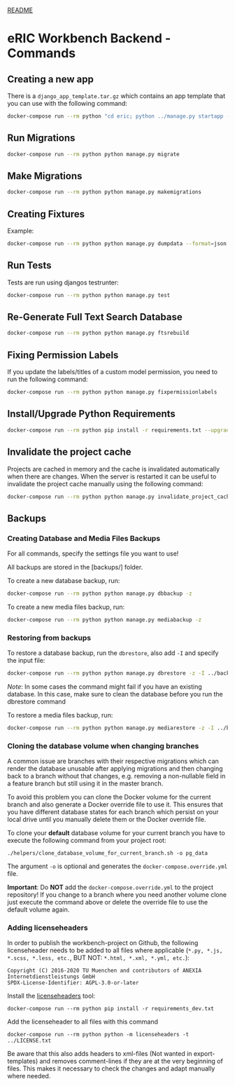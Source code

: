 [README](README.md)

# eRIC Workbench Backend - Commands

## Creating a new app
There is a ``django_app_template.tar.gz`` which contains an app template that you can use with the following command:
```bash
docker-compose run --rm python "cd eric; python ../manage.py startapp --template=../../django_app_template.tar.gz NEW_APP_NAME"
```

## Run Migrations
```bash
docker-compose run --rm python python manage.py migrate
```

## Make Migrations
```bash
docker-compose run --rm python python manage.py makemigrations
```

## Creating Fixtures
Example:
```bash
docker-compose run --rm python python manage.py dumpdata --format=json --natural-foreign --natural-primary projects.Role projects.RolePermissionAssignment --indent 2
```

## Run Tests
Tests are run using djangos testrunter:
```bash
docker-compose run --rm python python manage.py test
```

## Re-Generate Full Text Search Database
```bash
docker-compose run --rm python python manage.py ftsrebuild
```

## Fixing Permission Labels
If you update the labels/titles of a custom model permission, you need to run the following command:
```bash
docker-compose run --rm python python manage.py fixpermissionlabels
```

## Install/Upgrade Python Requirements
```bash
docker-compose run --rm python pip install -r requirements.txt --upgrade
```

## Invalidate the project cache
Projects are cached in memory and the cache is invalidated automatically when there are changes.
When the server is restarted it can be useful to invalidate the project cache manually using the following command:
```bash
docker-compose run --rm python python manage.py invalidate_project_cache
```

## Backups

### Creating Database and Media Files Backups
For all commands, specify the settings file you want to use!

All backups are stored in the [backups/] folder.

To create a new database backup, run:
```bash
docker-compose run --rm python python manage.py dbbackup -z
```

To create a new media files backup, run:
```bash
docker-compose run --rm python python manage.py mediabackup -z
```

### Restoring from backups
To restore a database backup, run the ``dbrestore``, also add ``-I`` and specify the input file:
```bash
docker-compose run --rm python python manage.py dbrestore -z -I ../backups/default-anx-i-ws-200-2017-03-09-125228.psql.gz
```

*Note*: In some cases the command might fail if you have an existing database. In this case, make sure
 to clean the database before you run the dbrestore command

To restore a media files backup, run:
```bash
docker-compose run --rm python python manage.py mediarestore -z -I ../backups/anx-i-ws-200-2017-03-09-124608.tar.gz
```

### Cloning the database volume when changing branches

A common issue are branches with their respective migrations which can render the database unusable after applying migrations and then changing back to a branch without that changes, e.g. removing a non-nullable field in a feature branch but still using it in the master branch.

To avoid this problem you can clone the Docker volume for the current branch and also generate a Docker override file to use it. This ensures that you have different database states for each branch which persist on your local drive until you manually delete them or the Docker override file.

To clone your **default** database volume for your current branch you have to execute the following command from your project root:

```
./helpers/clone_database_volume_for_current_branch.sh -o pg_data
```

The argument `-o` is optional and generates the `docker-compose.override.yml` file.

**Important**: Do **NOT** add the `docker-compose.override.yml` to the project repository! If you change to a branch where you need another volume clone just execute the command above or delete the override file to use the default volume again.

### Adding licenseheaders

In order to publish the workbench-project on Github, the following licenseheader needs to be added to all files where applicable (`*.py, *.js, *.scss, *.less, etc.`, BUT NOT: `*.html, *.xml, *.yml, etc.`):
```
Copyright (C) 2016-2020 TU Muenchen and contributors of ANEXIA Internetdienstleistungs GmbH
SPDX-License-Identifier: AGPL-3.0-or-later
```

Install the [licenseheaders](https://github.com/johann-petrak/licenseheaders) tool:

```docker-compose run --rm python pip install -r requirements_dev.txt```

Add the licenseheader to all files with this command

`docker-compose run --rm python python -m licenseheaders -t ../LICENSE.txt`

Be aware that this also adds headers to xml-files (Not wanted in export-templates) and removes comment-lines if they are at the very beginning of files. This makes it necessary to check the changes and adapt manually where needed.
